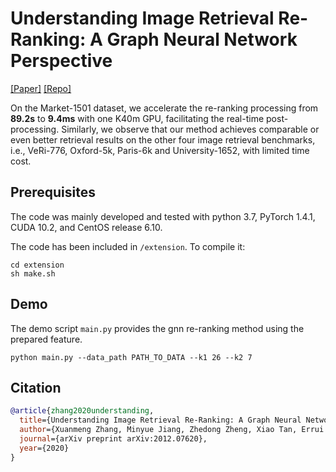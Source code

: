 # Understanding Image Retrieval Re-Ranking: A Graph Neural Network Perspective

[[Paper]](https://arxiv.org/abs/2012.07620v2)
[[Repo]](https://github.com/Xuanmeng-Zhang/gnn-re-ranking)

On the Market-1501 dataset, we accelerate the re-ranking processing from **89.2s** to **9.4ms** with one K40m GPU, facilitating the real-time post-processing. 
Similarly, we observe that our method achieves comparable or even better retrieval results on the other four image retrieval benchmarks, 
i.e., VeRi-776, Oxford-5k, Paris-6k and University-1652, with limited time cost.

## Prerequisites

The code was mainly developed and tested with python 3.7, PyTorch 1.4.1, CUDA 10.2, and CentOS release 6.10.

The code has been included in `/extension`. To compile it:

```shell
cd extension
sh make.sh
```

## Demo

The demo script `main.py` provides the gnn re-ranking  method using the prepared feature. 

```shell
python main.py --data_path PATH_TO_DATA --k1 26 --k2 7
```

## Citation
```bibtex
@article{zhang2020understanding,
  title={Understanding Image Retrieval Re-Ranking: A Graph Neural Network Perspective},
  author={Xuanmeng Zhang, Minyue Jiang, Zhedong Zheng, Xiao Tan, Errui Ding, Yi Yang},
  journal={arXiv preprint arXiv:2012.07620},
  year={2020}
}
```

